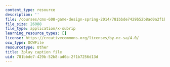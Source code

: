 ```yaml
---
content_type: resource
description: ''
file: /courses/cms-608-game-design-spring-2014/781bbde7429b52b8ad0a2f1b7256d13d_1506651.vtt
file_size: 26088
file_type: application/x-subrip
learning_resource_types: []
license: https://creativecommons.org/licenses/by-nc-sa/4.0/
ocw_type: OCWFile
resourcetype: Other
title: 3play caption file
uid: 781bbde7-429b-52b8-ad0a-2f1b7256d13d
---
```

